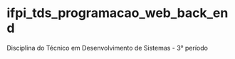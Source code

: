 # ifpi_tds_programacao_web_back_end
 Disciplina do Técnico em Desenvolvimento de Sistemas - 3° período
